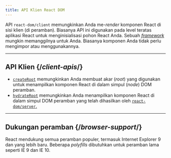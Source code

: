 ```yaml
---
title: API Klien React DOM
---
```


<Intro>

API `react-dom/client` memungkinkan Anda me-*render* komponen React di sisi klien (di peramban). Biasanya API ini digunakan pada level teratas aplikasi React untuk menginisialisasi pohon React Anda. Sebuah [*framework*](/learn/start-a-new-react-project#production-grade-react-frameworks) mungkin memanggilnya untuk Anda. Biasanya komponen Anda tidak perlu mengimpor atau menggunakannya.

</Intro>

---

## API Klien {/*client-apis*/}

* [`createRoot`](/reference/react-dom/client/createRoot) memungkinkan Anda membuat akar (*root*) yang digunakan untuk menampilkan komponen React di dalam simpul (*node*) DOM peramban.
* [`hydrateRoot`](/reference/react-dom/client/hydrateRoot) memungkinkan Anda menampilkan komponen React di dalam simpul DOM peramban  yang telah dihasilkan oleh [`react-dom/server`.](/reference/react-dom/server)

---

## Dukungan peramban {/*browser-support*/}

React mendukung semua peramban populer, termasuk Internet Explorer 9 dan yang lebih baru. Beberapa *polyfills* dibutuhkan untuk peramban lama seperti IE 9 dan IE 10.